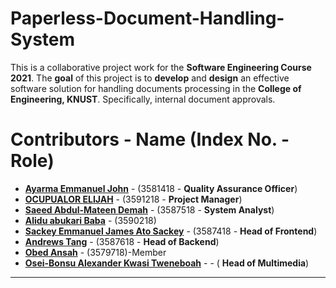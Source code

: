 # Paperless-Document-Handling-System

This is a collaborative project work for the __Software Engineering Course 2021__.
The __goal__ of this project is to __develop__ and __design__ an effective software solution for
handling documents processing in the __College of Engineering, KNUST__. Specifically,
internal document approvals.

# Contributors - Name (Index No. - Role)

- __[Ayarma Emmanuel John](https://github.com/EJAyarma)__ - (3581418 - __Quality Assurance Officer__) 
- __[OCUPUALOR ELIJAH](https://github.com/Koffi-Cobbin)__ - (3591218 - __Project Manager__)
- __[Saeed Abdul-Mateen Demah](https://github.com/kin-saga)__ - (3587518 - __System Analyst__)
- __[Alidu abukari Baba](https://github.com/khalid753)__ - (3590218)
- __[Sackey Emmanuel James Ato Sackey](https://github.com/Ejasackey)__ - (3587418 - __Head of Frontend__)
- __[Andrews Tang](https://github.com/cocastic8590)__ - (3587618 - __Head of Backend__)
- __[Obed Ansah](https://github.com/obedansah)__ - (3579718)-Member
- __[Osei-Bonsu Alexander Kwasi Tweneboah](https://github.com/TKJNR)__ - - ( __Head of Multimedia__)
___
